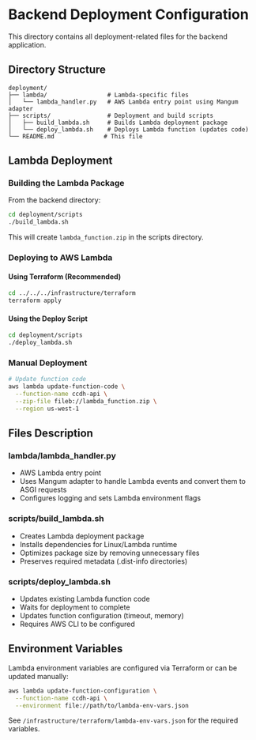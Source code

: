 # Backend Deployment Configuration

This directory contains all deployment-related files for the backend application.

## Directory Structure

```
deployment/
├── lambda/                 # Lambda-specific files
│   └── lambda_handler.py   # AWS Lambda entry point using Mangum adapter
├── scripts/                # Deployment and build scripts
│   ├── build_lambda.sh     # Builds Lambda deployment package
│   └── deploy_lambda.sh    # Deploys Lambda function (updates code)
└── README.md              # This file
```

## Lambda Deployment

### Building the Lambda Package

From the backend directory:
```bash
cd deployment/scripts
./build_lambda.sh
```

This will create `lambda_function.zip` in the scripts directory.

### Deploying to AWS Lambda

#### Using Terraform (Recommended)
```bash
cd ../../../infrastructure/terraform
terraform apply
```

#### Using the Deploy Script
```bash
cd deployment/scripts
./deploy_lambda.sh
```

### Manual Deployment
```bash
# Update function code
aws lambda update-function-code \
  --function-name ccdh-api \
  --zip-file fileb://lambda_function.zip \
  --region us-west-1
```

## Files Description

### lambda/lambda_handler.py
- AWS Lambda entry point
- Uses Mangum adapter to handle Lambda events and convert them to ASGI requests
- Configures logging and sets Lambda environment flags

### scripts/build_lambda.sh
- Creates Lambda deployment package
- Installs dependencies for Linux/Lambda runtime
- Optimizes package size by removing unnecessary files
- Preserves required metadata (.dist-info directories)

### scripts/deploy_lambda.sh
- Updates existing Lambda function code
- Waits for deployment to complete
- Updates function configuration (timeout, memory)
- Requires AWS CLI to be configured

## Environment Variables

Lambda environment variables are configured via Terraform or can be updated manually:

```bash
aws lambda update-function-configuration \
  --function-name ccdh-api \
  --environment file://path/to/lambda-env-vars.json
```

See `/infrastructure/terraform/lambda-env-vars.json` for the required variables.